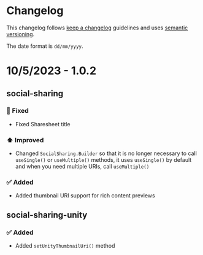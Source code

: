 # Changelog

This changelog follows [keep a changelog](https://keepachangelog.com/) guidelines and uses [semantic versioning](https://semver.org/).

The date format is `dd/mm/yyyy`.

# 10/5/2023 - 1.0.2

## social-sharing

### 🐞 Fixed

- Fixed Sharesheet title

### ⬆️ Improved

- Changed `SocialSharing.Builder` so that it is no longer necessary to call `useSingle()` or `useMultiple()` methods, it uses `useSingle()` by default and when you need multiple URIs, call `useMultiple()`

### ✅ Added

- Added thumbnail URI support for rich content previews

## social-sharing-unity

### ✅ Added

- Added `setUnityThumbnailUri()` method